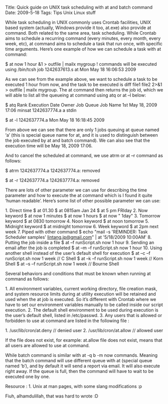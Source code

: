Title: Quick guide on UNIX task scheduling with at and batch command
Date: 2009-5-18
Tags: Tips Unix Linux stuff

While task scheduling in UNIX commonly uses Crontab facilities, UNIX based system (actually, Windows provide it too, at.exe) also provide at command. Both related to the same area, task scheduling. While Crontab aims to schedule a recurring command (every minutes, every month, every week, etc), at command aims to schedule a task that run once, with specific time arguments. Here’s one example of how we can schedule a task with at command:



$ at now 1 hour &1 > outfile | mailx mygroup
!
commands will be executed using /bin/tcsh
job 1242637613.s at Mon May 18 16:06:53 2009



As we can see from the example above, we want to schedule a task to be executed 1 hour from now, and the task to be executed is diff file1 file2 2>&1 > outfile | mailx mygroup. The at command then returns the job id, which we will able to list all the queueing at command using atq or at –l below:



$ atq
Rank Execution Date Owner Job Queue Job Name
1st May 18, 2009 17:06 minsat 1242637774.a a stdin

$ at -l
1242637774.a Mon May 18 16:18:45 2009



From above we can see that there are only 1 jobs queuing at queue named ‘a’ (this is special queue name for at, and it is used to distinguish between the job executed by at and batch command). We can also see that the execution time will be May 18, 2009 17:06.



And to cancel the scheduled at command, we use atrm or at –r command as follows:

$ atrm 1242637774.a
1242637774.a: removed

$ at -r 1242637774.a
1242637774.a: removed



There are lots of other parameter we can use for describing the time parameter and how to execute the at command which is I found it quite ‘human readable’. Here’s some list of other possible parameter we can use:



1\. Direct time
$ at 01.30
$ at 0815am Jan 24
$ at 5 pm FRIday
2\. Now keyword
$ at now 1 minutes
$ at now 1 hours
$ at now " 1day"
3\. Tomorrow keyword
$ at 0830 tomorrow
4\. Noon keyword
$ at noon tomorrow
5\. Midnight keyword
$ at midnight tomorrow
6\. Week keyword
$ at 2pm next week
7\. Piped with other command
$ echo "mail -s 'REMINDER: Task Scheduler samples' lintang.jp@gmail.com" | at '5/18/2009 10:00AM'
8\. Putting the job inside a file
$ at –f runScript.sh now 1 hour
9\. Sending an email after the job is completed
$ at –m –f runScript.sh now 1 hour
10\. Using another shell instead of the user’s default shell for execution
$ at –c –f runScript.sh now 1 week // C Shell
$ at –k –f runScript.sh now 1 week // Korn Shell
$ at –s –f runScript.sh now 1 week // Bourne Shell

Several behaviors and conditions that must be known when running at command as follows:



1\. All environment variables, current working directory, file creation mask, and system resource limits during at utility execution will be retained and used when the at job is executed. So it’s different with Crontab where we have to set our environment variables manually to be called inside our script execution.
2\. The default shell environment to be used during execution is the user’s default shell, listed in /etc/passwd.
3\. Any users that is allowed or forbidden to use at command are listed in the following file :



1\. /usr/lib/cron/at.deny // denied user
2\. /usr/lib/cron/at.allow // allowed user



If the file does not exist, for example: at.allow file does not exist, means that all users are allowed to use at command.

While batch command is similar with at -q b -m now commands. Meaning that the batch command will use different queue with at (special queue named ‘b’), and by default it will send a report via email. It will also execute right away. If the queue is full, then the command will have to wait to be executed one by one.



Resource : 1. Unix at man pages, with some slang modifications :p

Fiuh, alhamdulillah, that was hard to wrote :D